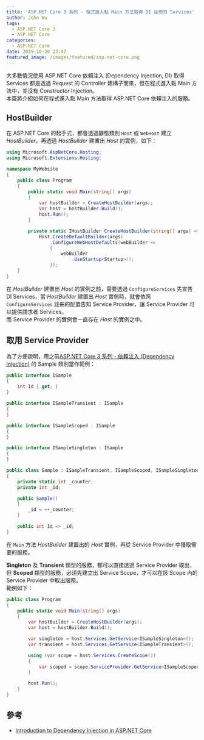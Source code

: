 ```yaml
---
title: 'ASP.NET Core 3 系列 - 程式進入點 Main 方法取得 DI 註冊的 Services'
author: John Wu
tags:
  - ASP.NET Core 3
  - ASP.NET Core
categories:
  - ASP.NET Core
date: 2019-10-28 23:47
featured_image: /images/featured/asp-net-core.png
---
```


大多數情況使用 ASP.NET Core 依賴注入 (Dependency Injection, DI) 取得 Services 都是透過 Request 的 Controller 建構子而來，但在程式進入點 Main 方法中，並沒有 Constructor Injection。  
本篇將介紹如何在程式進入點 Main 方法取得 ASP.NET Core 依賴注入的服務。  

<!-- more -->

## HostBuilder

在 ASP.NET Core 的起手式，都會透過靜態類別 `Host` 或 `WebHost` 建立 *HostBuilder*，再透過 *HostBuilder* 建置出 *Host* 的實例，如下：  

```cs
using Microsoft.AspNetCore.Hosting;
using Microsoft.Extensions.Hosting;

namespace MyWebsite
{
    public class Program
    {
        public static void Main(string[] args)
        {
            var hostBuilder = CreateHostBuilder(args);
            var host = hostBuilder.Build();
            host.Run();
        }

        private static IHostBuilder CreateHostBuilder(string[] args) =>
            Host.CreateDefaultBuilder(args)
                .ConfigureWebHostDefaults(webBuilder =>
                {
                    webBuilder
                        .UseStartup<Startup>();
                });
    }
}
```

在 *HostBuilder* 建置出 *Host* 的實例之前，需要透過 `ConfigureServices` 先宣告 DI Services，當 *HostBuilder* 建置出 *Host* 實例時，就會依照 `ConfigureServices` 註冊的配置告知 Service Provider，讓 Service Provider 可以提供請求者 Services。  
而 Service Provider 的實例會一直存在 *Host* 的實例之中。  

## 取用 Service Provider

為了方便說明，用之前[ASP.NET Core 3 系列 - 依賴注入 (Dependency Injection)](/article/asp-net-core-3-dependency-injection.html) 的 Sample 類別當作範例：  

```cs
public interface ISample
{
    int Id { get; }
}

public interface ISampleTransient : ISample
{
}

public interface ISampleScoped : ISample
{
}

public interface ISampleSingleton : ISample
{
}

public class Sample : ISampleTransient, ISampleScoped, ISampleSingleton
{
    private static int _counter;
    private int _id;

    public Sample()
    {
        _id = ++_counter;
    }

    public int Id => _id;
}
```

在 `Main` 方法 *HostBuilder* 建置出的 *Host* 實例，再從 Service Provider 中獲取需要的服務。  

**Singleton** 及 **Transient** 類型的服務，都可以直接透過 Service Provider 取出，但 **Scoped** 類型的服務，必須先建立出 Service Scope，才可以在該 Scope 內的 Service Provider 中取出服務。  
範例如下：  

```cs
public class Program
{
    public static void Main(string[] args)
    {
        var hostBuilder = CreateHostBuilder(args);
        var host = hostBuilder.Build();

        var singleton = host.Services.GetService<ISampleSingleton>();
        var transient = host.Services.GetService<ISampleTransient>();

        using (var scope = host.Services.CreateScope())
        {
            var scoped = scope.ServiceProvider.GetService<ISampleScoped>();
        }

        host.Run();
    }
}
```

## 參考

* [Introduction to Dependency Injection in ASP.NET Core](https://docs.microsoft.com/en-us/aspnet/core/fundamentals/dependency-injection)  